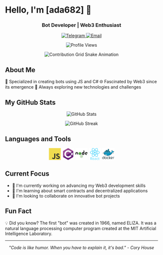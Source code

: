 # Hello, I'm [ada682] 👋

<h3 align="center">Bot Developer | Web3 Enthusiast</h3>

<p align="center">
  <a href="https://t.me/slyntherinnn">
    <img src="https://img.shields.io/badge/Telegram-2CA5E0?style=for-the-badge&logo=telegram&logoColor=white" alt="Telegram"/>
  </a>
  <a href="mailto:nandabahari20@gmail.com">
    <img src="https://img.shields.io/badge/Email-D14836?style=for-the-badge&logo=gmail&logoColor=white" alt="Email"/>
  </a>
</p>

<p align="center">
  <img src="https://komarev.com/ghpvc/?username=ada682&label=Profile%20Views&color=brightgreen&style=flat" alt="Profile Views" />
</p>

<div align="center">
  <img src="https://github.com/ada682/ada682/blob/output/github-contribution-grid-snake-dark.svg" alt="Contribution Grid Snake Animation">
</div>

## About Me

🤖 Specialized in creating bots using JS and C#
🌐 Fascinated by Web3 since its emergence
🚀 Always exploring new technologies and challenges

## My GitHub Stats

<p align="center">
  <img src="https://github-readme-stats.vercel.app/api?username=ada682&show_icons=true&theme=radical" alt="GitHub Stats"/>
</p>

<p align="center">
  <img src="https://github-readme-streak-stats.herokuapp.com/?user=ada682&theme=dark" alt="GitHub Streak"/>
</p>

## Languages and Tools

<p align="center">
  <img src="https://raw.githubusercontent.com/devicons/devicon/master/icons/javascript/javascript-original.svg" alt="javascript" width="40" height="40"/>
  <img src="https://raw.githubusercontent.com/devicons/devicon/master/icons/csharp/csharp-original.svg" alt="csharp" width="40" height="40"/>
  <img src="https://raw.githubusercontent.com/devicons/devicon/master/icons/nodejs/nodejs-original-wordmark.svg" alt="nodejs" width="40" height="40"/>
  <img src="https://raw.githubusercontent.com/devicons/devicon/master/icons/react/react-original-wordmark.svg" alt="react" width="40" height="40"/>
  <img src="https://raw.githubusercontent.com/devicons/devicon/master/icons/docker/docker-original-wordmark.svg" alt="docker" width="40" height="40"/>
</p>

## Current Focus

- 🔭 I'm currently working on advancing my Web3 development skills
- 🌱 I'm learning about smart contracts and decentralized applications
- 👯 I'm looking to collaborate on innovative bot projects

## Fun Fact

💡 Did you know? The first "bot" was created in 1966, named ELIZA. It was a natural language processing computer program created at the MIT Artificial Intelligence Laboratory.

---

<p align="center">
  <i>"Code is like humor. When you have to explain it, it's bad." - Cory House</i>
</p>
